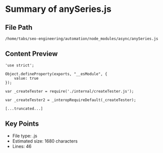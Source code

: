 # Summary of anySeries.js
  
## File Path
`/home/tabs/seo-engineering/automation/node_modules/async/anySeries.js`

## Content Preview
```
'use strict';

Object.defineProperty(exports, "__esModule", {
    value: true
});

var _createTester = require('./internal/createTester.js');

var _createTester2 = _interopRequireDefault(_createTester);

[...truncated...]
```

## Key Points
- File type: .js
- Estimated size: 1680 characters
- Lines: 46
